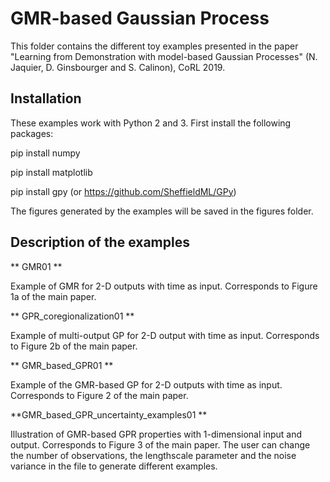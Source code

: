 # GMR-based Gaussian Process
This folder contains the different toy examples presented in the paper "Learning from Demonstration with model-based Gaussian Processes" (N. Jaquier, D. Ginsbourger and S. Calinon), CoRL 2019.


## Installation
These examples work with Python 2 and 3. First install the following packages:

pip install numpy

pip install matplotlib

pip install gpy  (or https://github.com/SheffieldML/GPy) 

The figures generated by the examples will be saved in the figures folder.

## Description of the examples

** GMR01 **

Example of GMR for 2-D outputs with time as input. Corresponds to Figure 1a of the main paper.

** GPR_coregionalization01 **  

Example of multi-output GP for 2-D output with time as input. Corresponds to Figure 2b of the main paper.

** GMR_based_GPR01 **  

Example of the GMR-based GP for 2-D outputs with time as input. Corresponds to Figure 2 of the main paper.

**GMR_based_GPR_uncertainty_examples01 **

Illustration of GMR-based GPR properties with 1-dimensional input and output. Corresponds to Figure 3 of the main paper.
The user can change the number of observations, the lengthscale parameter and the noise variance in the file to generate different examples.
